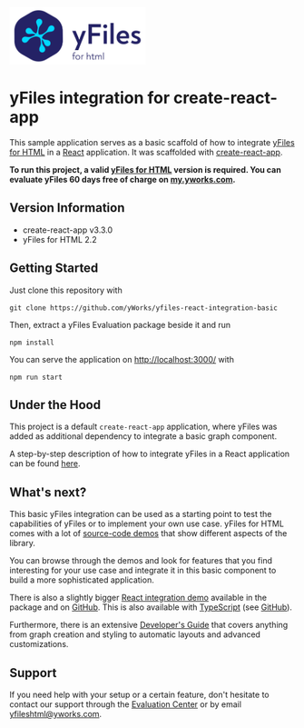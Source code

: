 <img src="./src/yfiles-logo.svg" alt="yFiles logo" height="100"/>

# yFiles integration for create-react-app

This sample application serves as a basic scaffold of how to integrate [yFiles for HTML](https://www.yworks.com/products/yfiles-for-html) in a [React](https://reactjs.org/) application. It was scaffolded with [create-react-app](https://create-react-app.dev/).

**To run this project, a valid [yFiles for HTML](https://www.yworks.com/products/yfiles-for-html) version is required. You can evaluate yFiles 60 days free of charge on [my.yworks.com](https://my.yworks.com/signup?product=YFILES_HTML_EVAL).**

## Version Information

- create-react-app v3.3.0
- yFiles for HTML 2.2

## Getting Started

Just clone this repository with

```
git clone https://github.com/yWorks/yfiles-react-integration-basic
```

Then, extract a yFiles Evaluation package beside it and run

```
npm install
```

You can serve the application on [http://localhost:3000/](http://localhost:3000/) with

```
npm run start
```

## Under the Hood

This project is a default `create-react-app` application, where yFiles was added as additional dependency to integrate a basic graph component.

A step-by-step description of how to integrate yFiles in a React application can be found [here](integration-howto.md).

## What's next?

This basic yFiles integration can be used as a starting point to test the capabilities of yFiles or to implement your own use case. yFiles for HTML comes with a lot of [source-code demos](https://live.yworks.com/demos/index.html) that show different aspects of the library.

You can browse through the demos and look for features that you find interesting for your use case and integrate it in this basic component to build a more sophisticated application.

There is also a slightly bigger [React integration demo](https://live.yworks.com/demos/toolkit/react/index.html) available in the package and on [GitHub](https://github.com/yWorks/yfiles-for-html-demos/tree/master/demos/toolkit/react). This is also available with [TypeScript](https://live.yworks.com/demos/toolkit/react-typescript/index.html) (see [GitHub](https://github.com/yWorks/yfiles-for-html-demos/tree/master/demos/toolkit/react-typescript)).

Furthermore, there is an extensive [Developer's Guide](https://docs.yworks.com/yfileshtml/#/dguide/introduction#top) that covers anything from graph creation and styling to automatic layouts and advanced customizations.

## Support

If you need help with your setup or a certain feature, don't hesitate to contact our support through the [Evaluation Center](https://my.yworks.com/) or by email yfileshtml@yworks.com.
